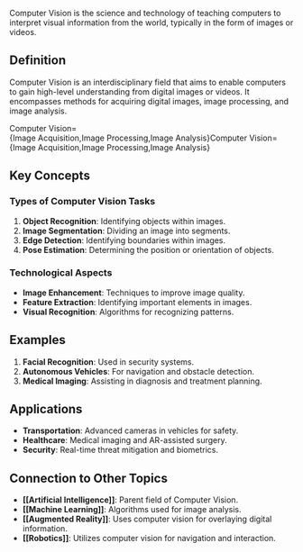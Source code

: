 Computer Vision is the science and technology of teaching computers to interpret visual information from the world, typically in the form of images or videos.

## Definition

Computer Vision is an interdisciplinary field that aims to enable computers to gain high-level understanding from digital images or videos. It encompasses methods for acquiring digital images, image processing, and image analysis.

Computer Vision={Image Acquisition,Image Processing,Image Analysis}Computer Vision={Image Acquisition,Image Processing,Image Analysis}

## Key Concepts

### Types of Computer Vision Tasks

1. **Object Recognition**: Identifying objects within images.
2. **Image Segmentation**: Dividing an image into segments.
3. **Edge Detection**: Identifying boundaries within images.
4. **Pose Estimation**: Determining the position or orientation of objects.

### Technological Aspects

- **Image Enhancement**: Techniques to improve image quality.
- **Feature Extraction**: Identifying important elements in images.
- **Visual Recognition**: Algorithms for recognizing patterns.

## Examples

1. **Facial Recognition**: Used in security systems.
2. **Autonomous Vehicles**: For navigation and obstacle detection.
3. **Medical Imaging**: Assisting in diagnosis and treatment planning.

## Applications

- **Transportation**: Advanced cameras in vehicles for safety.
- **Healthcare**: Medical imaging and AR-assisted surgery.
- **Security**: Real-time threat mitigation and biometrics.

## Connection to Other Topics

- **[[Artificial Intelligence]]**: Parent field of Computer Vision.
- **[[Machine Learning]]**: Algorithms used for image analysis.
- **[[Augmented Reality]]**: Uses computer vision for overlaying digital information.
- **[[Robotics]]**: Utilizes computer vision for navigation and interaction.